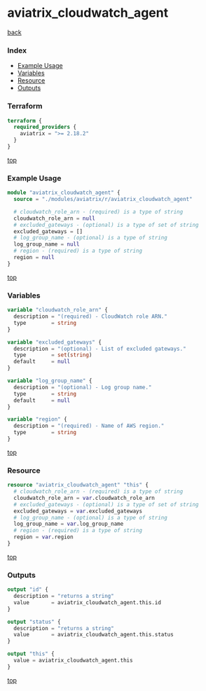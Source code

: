 # aviatrix_cloudwatch_agent

[back](../aviatrix.md)

### Index

- [Example Usage](#example-usage)
- [Variables](#variables)
- [Resource](#resource)
- [Outputs](#outputs)

### Terraform

```terraform
terraform {
  required_providers {
    aviatrix = ">= 2.18.2"
  }
}
```

[top](#index)

### Example Usage

```terraform
module "aviatrix_cloudwatch_agent" {
  source = "./modules/aviatrix/r/aviatrix_cloudwatch_agent"

  # cloudwatch_role_arn - (required) is a type of string
  cloudwatch_role_arn = null
  # excluded_gateways - (optional) is a type of set of string
  excluded_gateways = []
  # log_group_name - (optional) is a type of string
  log_group_name = null
  # region - (required) is a type of string
  region = null
}
```

[top](#index)

### Variables

```terraform
variable "cloudwatch_role_arn" {
  description = "(required) - CloudWatch role ARN."
  type        = string
}

variable "excluded_gateways" {
  description = "(optional) - List of excluded gateways."
  type        = set(string)
  default     = null
}

variable "log_group_name" {
  description = "(optional) - Log group name."
  type        = string
  default     = null
}

variable "region" {
  description = "(required) - Name of AWS region."
  type        = string
}
```

[top](#index)

### Resource

```terraform
resource "aviatrix_cloudwatch_agent" "this" {
  # cloudwatch_role_arn - (required) is a type of string
  cloudwatch_role_arn = var.cloudwatch_role_arn
  # excluded_gateways - (optional) is a type of set of string
  excluded_gateways = var.excluded_gateways
  # log_group_name - (optional) is a type of string
  log_group_name = var.log_group_name
  # region - (required) is a type of string
  region = var.region
}
```

[top](#index)

### Outputs

```terraform
output "id" {
  description = "returns a string"
  value       = aviatrix_cloudwatch_agent.this.id
}

output "status" {
  description = "returns a string"
  value       = aviatrix_cloudwatch_agent.this.status
}

output "this" {
  value = aviatrix_cloudwatch_agent.this
}
```

[top](#index)